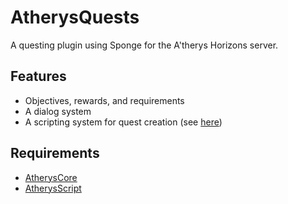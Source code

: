 # AtherysQuests
A questing plugin using Sponge for the A'therys Horizons server.

## Features
* Objectives, rewards, and requirements
* A dialog system
* A scripting system for quest creation (see [here](https://atherys.com/docs/quests))

## Requirements
* [AtherysCore](https://github.com/Atherys-Horizons/AtherysCore)
* [AtherysScript](https://github.com/Atherys-Horizons/AtherysScript)
